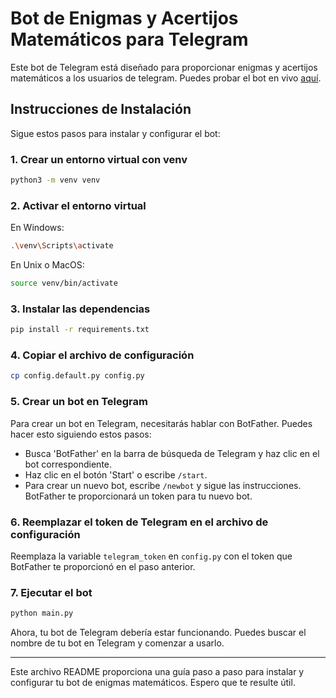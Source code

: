 # Bot de Enigmas y Acertijos Matemáticos para Telegram

Este bot de Telegram está diseñado para proporcionar enigmas y acertijos matemáticos a los usuarios de telegram.
Puedes probar el bot en vivo [aquí](https://t.me/enigmatica_acertijos_bot).

## Instrucciones de Instalación

Sigue estos pasos para instalar y configurar el bot:

### 1. Crear un entorno virtual con venv

```bash
python3 -m venv venv
```

### 2. Activar el entorno virtual

En Windows:

```bash
.\venv\Scripts\activate
```

En Unix o MacOS:

```bash
source venv/bin/activate
```

### 3. Instalar las dependencias

```bash
pip install -r requirements.txt
```

### 4. Copiar el archivo de configuración

```bash
cp config.default.py config.py
```

### 5. Crear un bot en Telegram

Para crear un bot en Telegram, necesitarás hablar con BotFather. Puedes hacer esto siguiendo estos pasos:

- Busca 'BotFather' en la barra de búsqueda de Telegram y haz clic en el bot correspondiente.
- Haz clic en el botón 'Start' o escribe `/start`.
- Para crear un nuevo bot, escribe `/newbot` y sigue las instrucciones. BotFather te proporcionará un token para tu nuevo bot.

### 6. Reemplazar el token de Telegram en el archivo de configuración

Reemplaza la variable `telegram_token` en `config.py` con el token que BotFather te proporcionó en el paso anterior.

### 7. Ejecutar el bot

```bash
python main.py
```

Ahora, tu bot de Telegram debería estar funcionando. Puedes buscar el nombre de tu bot en Telegram y comenzar a usarlo.

---

Este archivo README proporciona una guía paso a paso para instalar y configurar tu bot de enigmas matemáticos. Espero que te resulte útil.